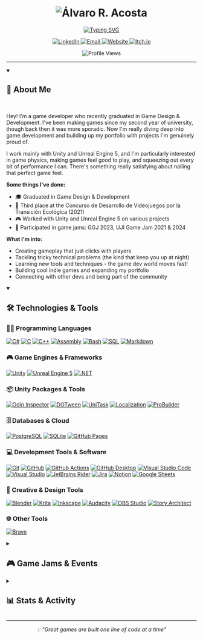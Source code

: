 <h1 align="center">
  <img src="https://readme-typing-svg.herokuapp.com?font=Fira+Code&size=60&pause=1000&repeat=false&color=36BCF7FF&center=true&width=800&height=200&lines=Álvaro+R.+Acosta" alt="Álvaro R. Acosta" />
</h1>

<p align="center">
  <a href="https://github.com/DenverCoder1/readme-typing-svg">
    <img src="https://readme-typing-svg.demolab.com?font=Fira+Code&size=32&pause=1000&center=true&vCenter=true&random=false&width=1000&height=100&lines=Game+Developer;Game+Design+%26+Development+Graduate;Specialized+in+Unity+%26+Unreal+Engine;Always+Learning+New+Things" alt="Typing SVG" />
  </a>
</p>

<p align="center">
  <a href="https://www.linkedin.com/in/%C3%A1lvaro-r-acosta/">
    <img src="https://img.shields.io/badge/LinkedIn-Álvaro%20R.%20Acosta-0A66C2?style=for-the-badge&logo=linkedin&logoColor=white&labelColor=0077B5" height="35" alt="LinkedIn"/>
  </a>
  <a href="mailto:alvracosta@gmail.com">
    <img src="https://img.shields.io/badge/Email-alvracosta%40gmail.com-EA4335?style=for-the-badge&logo=gmail&logoColor=white&labelColor=D93025" height="35" alt="Email"/>
  </a>
  <a href="https://www.albaro.dev/">
    <img src="https://img.shields.io/badge/Website-albaro.dev-4285F4?style=for-the-badge&logo=google-chrome&logoColor=white&labelColor=1A73E8" height="35" alt="Website"/>
  </a>
  <a href="https://moussa-ngongo.itch.io/">
    <img src="https://img.shields.io/badge/Itch.io-albaro%20Game%20Dev-FA5C5C?style=for-the-badge&logo=itchdotio&logoColor=white&labelColor=FF2449" height="35" alt="Itch.io"/>
  </a>
</p>

<p align="center">
  <img src="https://komarev.com/ghpvc/?username=MoussaNgongo&color=3f7dc1&style=for-the-badge&label=Profile+Views" height="35" alt="Profile Views"/>
</p>

---

<details open> 
  <summary><h2>👋 About Me</h2></summary>
  
  <br>
  
  Hey! I'm a game developer who recently graduated in Game Design & Development. I've been making games since my second year of university, though back then it was more sporadic. Now I'm really diving deep into game development and building up my portfolio with projects I'm genuinely proud of.
  
  I work mainly with Unity and Unreal Engine 5, and I'm particularly interested in game physics, making games feel good to play, and squeezing out every bit of performance I can. There's something really satisfying about nailing that perfect game feel.
  
  **Some things I've done:**
  - 🎓 Graduated in Game Design & Development
  - 🥉 Third place at the Concurso de Desarrollo de Videojuegos por la Transición Ecológica (2021)
  - 🎮 Worked with Unity and Unreal Engine 5 on various projects
  - 🎯 Participated in game jams: GGJ 2023, UJI Game Jam 2021 & 2024
  
  **What I'm into:**
  - Creating gameplay that just clicks with players
  - Tackling tricky technical problems (the kind that keep you up at night)
  - Learning new tools and techniques - the game dev world moves fast!
  - Building cool indie games and expanding my portfolio
  - Connecting with other devs and being part of the community
    
</details>

<details open> 
  <summary><h2>🛠️ Technologies & Tools</h2></summary>

  <h3>👨‍💻 Programming Languages</h3>
  
  <p>
    <a href="https://learn.microsoft.com/en-us/dotnet/csharp/"><img alt="C#" src="https://custom-icon-badges.demolab.com/badge/C%23-68217A.svg?style=for-the-badge&logo=cs2&logoColor=white" height="35"></a>
    <a href="https://en.wikipedia.org/wiki/C_(programming_language)"><img alt="C" src="https://custom-icon-badges.demolab.com/badge/C-03599C.svg?style=for-the-badge&logo=c-in-hexagon&logoColor=white" height="35"></a>
    <a href="https://isocpp.org/"><img alt="C++" src="https://custom-icon-badges.demolab.com/badge/C++-9C033A.svg?style=for-the-badge&logo=cpp2&logoColor=white" height="35"></a>
    <a href="https://en.wikipedia.org/wiki/Assembly_language"><img alt="Assembly" src="https://custom-icon-badges.demolab.com/badge/Assembly-525252.svg?style=for-the-badge&logo=asm-hex&logoColor=white" height="35"></a>
    <a href="https://www.gnu.org/software/bash/"><img alt="Bash" src="https://img.shields.io/badge/Bash-121011.svg?style=for-the-badge&logo=gnu-bash&logoColor=white" height="35"></a>
    <a href="https://en.wikipedia.org/wiki/SQL"><img alt="SQL" src="https://custom-icon-badges.demolab.com/badge/SQL-025E8C.svg?style=for-the-badge&logo=database&logoColor=white" height="35"></a>
    <a href="https://www.markdownguide.org/"><img alt="Markdown" src="https://img.shields.io/badge/Markdown-000000.svg?style=for-the-badge&logo=markdown&logoColor=white" height="35"></a>
  </p>

  <h3>🎮 Game Engines & Frameworks</h3>
  
  <p>
    <a href="https://unity.com/"><img alt="Unity" src="https://img.shields.io/badge/Unity-000000.svg?style=for-the-badge&logo=unity&logoColor=white" height="35"></a>
    <a href="https://www.unrealengine.com/"><img alt="Unreal Engine 5" src="https://img.shields.io/badge/Unreal%20Engine%205-0E1128.svg?style=for-the-badge&logo=unrealengine&logoColor=white" height="35"></a>
    <a href="https://dotnet.microsoft.com/"><img alt=".NET" src="https://img.shields.io/badge/.NET-512BD4?style=for-the-badge&logo=dotnet&logoColor=white" height="35"></a>
  </p>

  <h3>📦 Unity Packages & Tools</h3>
  
  <p>
    <a href="https://odininspector.com/"><img alt="Odin Inspector" src="https://custom-icon-badges.demolab.com/badge/Odin%20Inspector-6B4E99.svg?style=for-the-badge&logo=unity&logoColor=white" height="35"></a>
    <a href="http://dotween.demigiant.com/"><img alt="DOTween" src="https://custom-icon-badges.demolab.com/badge/DOTween-E74C3C.svg?style=for-the-badge&logo=unity&logoColor=white" height="35"></a>
    <a href="https://github.com/Cysharp/UniTask"><img alt="UniTask" src="https://custom-icon-badges.demolab.com/badge/UniTask-3498DB.svg?style=for-the-badge&logo=unity&logoColor=white" height="35"></a>
    <a href="https://docs.unity3d.com/Packages/com.unity.localization@latest"><img alt="Localization" src="https://custom-icon-badges.demolab.com/badge/Localization-27AE60.svg?style=for-the-badge&logo=unity&logoColor=white" height="35"></a>
    <a href="https://unity.com/features/probuilder"><img alt="ProBuilder" src="https://custom-icon-badges.demolab.com/badge/ProBuilder-F39C12.svg?style=for-the-badge&logo=unity&logoColor=white" height="35"></a>
  </p>

  <h3>🗄️ Databases & Cloud</h3>
  
  <p>
    <a href="https://www.postgresql.org/"><img alt="PostgreSQL" src="https://img.shields.io/badge/PostgreSQL-316192.svg?style=for-the-badge&logo=postgresql&logoColor=white" height="35"></a>
    <a href="https://www.sqlite.org/"><img alt="SQLite" src="https://img.shields.io/badge/SQLite-07405e.svg?style=for-the-badge&logo=sqlite&logoColor=white" height="35"></a>
    <a href="https://pages.github.com/"><img alt="GitHub Pages" src="https://img.shields.io/badge/GitHub%20Pages-327FC7.svg?style=for-the-badge&logo=github&logoColor=white" height="35"></a>
  </p>

  <h3>💻 Development Tools & Software</h3>
  
  <p>
    <a href="https://git-scm.com/"><img alt="Git" src="https://img.shields.io/badge/Git-F05033.svg?style=for-the-badge&logo=git&logoColor=white" height="35"></a>
    <a href="https://github.com/"><img alt="GitHub" src="https://img.shields.io/badge/GitHub-181717.svg?style=for-the-badge&logo=github&logoColor=white" height="35"></a>
    <a href="https://github.com/features/actions"><img alt="GitHub Actions" src="https://img.shields.io/badge/GitHub%20Actions-2671E5.svg?style=for-the-badge&logo=github%20actions&logoColor=white" height="35"></a>
    <a href="https://desktop.github.com/"><img alt="GitHub Desktop" src="https://img.shields.io/badge/GitHub%20Desktop-8034A9.svg?style=for-the-badge&logo=github&logoColor=white" height="35"></a>
    <a href="https://code.visualstudio.com/"><img alt="Visual Studio Code" src="https://img.shields.io/badge/VS%20Code-0078d7.svg?style=for-the-badge&logo=visual-studio-code&logoColor=white" height="35"></a>
    <a href="https://visualstudio.microsoft.com/"><img alt="Visual Studio" src="https://img.shields.io/badge/Visual%20Studio-5C2D91.svg?style=for-the-badge&logo=visual-studio&logoColor=white" height="35"></a>
    <a href="https://www.jetbrains.com/rider/"><img alt="JetBrains Rider" src="https://img.shields.io/badge/Rider-000000.svg?style=for-the-badge&logo=rider&logoColor=white" height="35"></a>
    <a href="https://www.atlassian.com/software/jira"><img alt="Jira" src="https://img.shields.io/badge/Jira-0052CC.svg?style=for-the-badge&logo=jira&logoColor=white" height="35"></a>
    <a href="https://www.notion.so/"><img alt="Notion" src="https://img.shields.io/badge/Notion-010101.svg?style=for-the-badge&logo=notion&logoColor=white" height="35"></a>
    <a href="https://www.google.com/sheets/about/"><img alt="Google Sheets" src="https://img.shields.io/badge/Sheets-34A853.svg?style=for-the-badge&logo=google%20sheets&logoColor=white" height="35"></a>
  </p>

  <h3>🎨 Creative & Design Tools</h3>
  
  <p>
    <a href="https://www.blender.org/"><img alt="Blender" src="https://img.shields.io/badge/Blender-F5792A.svg?style=for-the-badge&logo=blender&logoColor=white" height="35"></a>
    <a href="https://krita.org/"><img alt="Krita" src="https://img.shields.io/badge/Krita-203759.svg?style=for-the-badge&logo=krita&logoColor=white" height="35"></a>
    <a href="https://inkscape.org/"><img alt="Inkscape" src="https://img.shields.io/badge/Inkscape-000000?style=for-the-badge&logo=Inkscape&logoColor=white" height="35"></a>
    <a href="https://www.audacityteam.org/"><img alt="Audacity" src="https://img.shields.io/badge/Audacity-0000CC?style=for-the-badge&logo=audacity&logoColor=white" height="35"></a>
    <a href="https://obsproject.com/"><img alt="OBS Studio" src="https://img.shields.io/badge/OBS%20Studio-302E31?style=for-the-badge&logo=obs-studio&logoColor=white" height="35"></a>
    <a href="https://storyarchitect.app/"><img alt="Story Architect" src="https://custom-icon-badges.demolab.com/badge/Story%20Architect-8E44AD.svg?style=for-the-badge&logo=book&logoColor=white" height="35"></a>
  </p>

  <h3>🌐 Other Tools</h3>
  
  <p>
    <a href="https://brave.com/"><img alt="Brave" src="https://img.shields.io/badge/Brave-FB542B?style=for-the-badge&logo=brave&logoColor=white" height="35"></a>
  </p>

</details>

<details> 
  <summary><h2>🎮 Game Jams & Events</h2></summary>
  
  <br>
  
  | Event Name | Year | Role | Achievement |
  |------------|------|------|-------------|
  | **GGJ Shawnee State University** | 2023 | Participant | Developed a complete game prototype in 48 hours |
  | **Concurso de Desarrollo de Videojuegos por la Transición Ecológica** | 2021 | Participant | 🥉 **Third Place** |
  | **UJI Game Jam** | 2021, 2024 | Participant | Created innovative game concepts under time constraints |
  
</details>

<details> 
  <summary><h2>📊 Stats & Activity</h2></summary>
  
  <br>
  
  ![](./profile-3d-contrib/profile-gitblock.svg)
  
</details>

---

<p align="center">
  <i>💡 "Great games are built one line of code at a time"</i>
</p>
